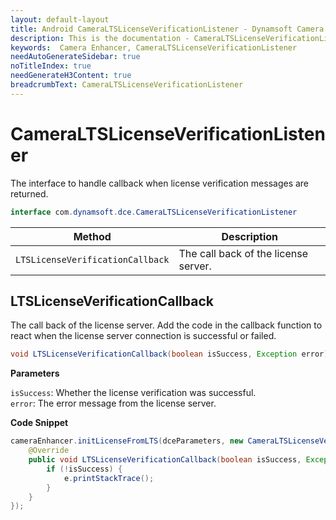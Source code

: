 ```yaml
---
layout: default-layout
title: Android CameraLTSLicenseVerificationListener - Dynamsoft Camera Enhancer
description: This is the documentation - CameraLTSLicenseVerificationListener page of Dynamsoft Camera Enhancer.
keywords:  Camera Enhancer, CameraLTSLicenseVerificationListener
needAutoGenerateSidebar: true
noTitleIndex: true
needGenerateH3Content: true
breadcrumbText: CameraLTSLicenseVerificationListener
---
```



# CameraLTSLicenseVerificationListener

The interface to handle callback when license verification messages are returned.

```java
interface com.dynamsoft.dce.CameraLTSLicenseVerificationListener
```

| Method | Description |
| ------ | ----------- |
| `LTSLicenseVerificationCallback` | The call back of the license server. |

## LTSLicenseVerificationCallback

The call back of the license server. Add the code in the callback function to react when the license server connection is successful or failed.

```java
void LTSLicenseVerificationCallback(boolean isSuccess, Exception error);
```

**Parameters**

`isSuccess`: Whether the license verification was successful.  
`error`: The error message from the license server.

**Code Snippet**

```java
cameraEnhancer.initLicenseFromLTS(dceParameters, new CameraLTSLicenseVerificationListener() {
    @Override
    public void LTSLicenseVerificationCallback(boolean isSuccess, Exception e) {
        if (!isSuccess) {
            e.printStackTrace();
        }
    }
});
```
